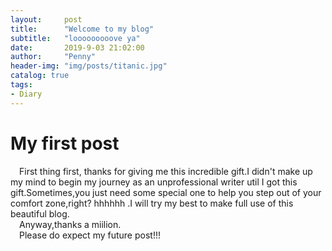 ```yaml
---
layout:     post
title:      "Welcome to my blog"
subtitle:   "looooooooove ya"
date:       2019-9-03 21:02:00
author:     "Penny"
header-img: "img/posts/titanic.jpg"
catalog: true
tags:
- Diary
---
```

# My first post 
&ensp;&ensp;First thing first, thanks for giving me this incredible gift.I didn't make up my mind to begin my journey as an unprofessional writer util I got this gift.Sometimes,you just need some special one to help you step out of your comfort zone,right? hhhhhh .I will try my best to make full use of this beautiful blog.
<br>&ensp;&ensp;Anyway,thanks a miilion. 
<br>&ensp;&ensp;Please do expect my future post!!!